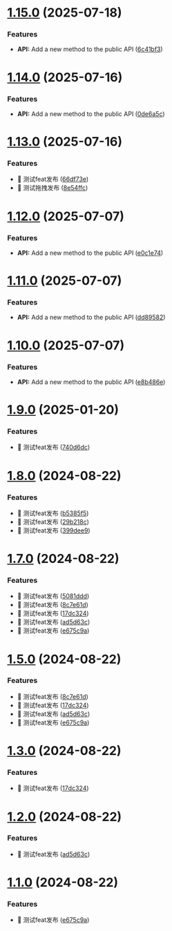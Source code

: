 # [1.15.0](https://github.com/cy2zq/chaoyang_component/compare/v1.14.0...v1.15.0) (2025-07-18)


### Features

* **API:** Add a new method to the public API ([6c41bf3](https://github.com/cy2zq/chaoyang_component/commit/6c41bf3347387b878c580286d17248ebf2df5d9f))

# [1.14.0](https://github.com/cy2zq/chaoyang_component/compare/v1.13.0...v1.14.0) (2025-07-16)


### Features

* **API:** Add a new method to the public API ([0de6a5c](https://github.com/cy2zq/chaoyang_component/commit/0de6a5c2d4e0bf8147e03ea50756dd5ea2f4c3f3))

# [1.13.0](https://github.com/cy2zq/chaoyang_component/compare/v1.12.0...v1.13.0) (2025-07-16)


### Features

* 🎸 测试feat发布 ([66df73e](https://github.com/cy2zq/chaoyang_component/commit/66df73e9e43995641f9765b2046fcaf97559ab7f))
* 🎸 测试拖拽发布 ([8e54ffc](https://github.com/cy2zq/chaoyang_component/commit/8e54ffcdb80042008b08756dd22d95295ce7d658))

# [1.12.0](https://github.com/cy2zq/chaoyang_component/compare/v1.11.0...v1.12.0) (2025-07-07)


### Features

* **API:** Add a new method to the public API ([e0c1e74](https://github.com/cy2zq/chaoyang_component/commit/e0c1e7485f0b45802b4c4f0d2f404b7a7f3adfd6))

# [1.11.0](https://github.com/cy2zq/chaoyang_component/compare/v1.10.0...v1.11.0) (2025-07-07)


### Features

* **API:** Add a new method to the public API ([dd89582](https://github.com/cy2zq/chaoyang_component/commit/dd89582b8d5607f5bd41dddfef61cc8c4050d217))

# [1.10.0](https://github.com/cy2zq/chaoyang_component/compare/v1.9.0...v1.10.0) (2025-07-07)


### Features

* **API:** Add a new method to the public API ([e8b486e](https://github.com/cy2zq/chaoyang_component/commit/e8b486efca20594e5caf90e8a8d3d73c723daa85))

# [1.9.0](https://github.com/cy2zq/chaoyang_component/compare/v1.8.0...v1.9.0) (2025-01-20)


### Features

* 🎸 测试feat发布 ([740d6dc](https://github.com/cy2zq/chaoyang_component/commit/740d6dc39fa63397879d982860c40756a6b29c35))

# [1.8.0](https://github.com/cy2zq/chaoyang_component/compare/v1.7.0...v1.8.0) (2024-08-22)


### Features

* 🎸 测试feat发布 ([b5385f5](https://github.com/cy2zq/chaoyang_component/commit/b5385f5a0493d37689d1d55e784696901dbb6a05))
* 🎸 测试feat发布 ([29b218c](https://github.com/cy2zq/chaoyang_component/commit/29b218c940b150411d39a3a8e7199040a6319728))
* 🎸 测试feat发布 ([399dee9](https://github.com/cy2zq/chaoyang_component/commit/399dee954e935b1130f95011b887533e9bca32a2))

# [1.7.0](https://github.com/cy2zq/chaoyang_component/compare/v1.6.0...v1.7.0) (2024-08-22)


### Features

* 🎸 测试feat发布 ([5081ddd](https://github.com/cy2zq/chaoyang_component/commit/5081ddd77a08ce6616befe3c463554d52fe431ab))
* 🎸 测试feat发布 ([8c7e61d](https://github.com/cy2zq/chaoyang_component/commit/8c7e61d4f631c59f3cd25e4b509a1c4baf2444a4))
* 🎸 测试feat发布 ([17dc324](https://github.com/cy2zq/chaoyang_component/commit/17dc324b2f5d4ad2fc61e2533f892521e975d8bc))
* 🎸 测试feat发布 ([ad5d63c](https://github.com/cy2zq/chaoyang_component/commit/ad5d63c92ef7cb251617d7b97f0ba374c108afe9))
* 🎸 测试feat发布 ([e675c9a](https://github.com/cy2zq/chaoyang_component/commit/e675c9a618f312fa97d96bd72858a98c31ea3690))

# [1.5.0](https://github.com/cy2zq/chaoyang_component/compare/v1.4.0...v1.5.0) (2024-08-22)


### Features

* 🎸 测试feat发布 ([8c7e61d](https://github.com/cy2zq/chaoyang_component/commit/8c7e61d4f631c59f3cd25e4b509a1c4baf2444a4))
* 🎸 测试feat发布 ([17dc324](https://github.com/cy2zq/chaoyang_component/commit/17dc324b2f5d4ad2fc61e2533f892521e975d8bc))
* 🎸 测试feat发布 ([ad5d63c](https://github.com/cy2zq/chaoyang_component/commit/ad5d63c92ef7cb251617d7b97f0ba374c108afe9))
* 🎸 测试feat发布 ([e675c9a](https://github.com/cy2zq/chaoyang_component/commit/e675c9a618f312fa97d96bd72858a98c31ea3690))

# [1.3.0](https://github.com/cy2zq/chaoyang_component/compare/v1.2.0...v1.3.0) (2024-08-22)


### Features

* 🎸 测试feat发布 ([17dc324](https://github.com/cy2zq/chaoyang_component/commit/17dc324b2f5d4ad2fc61e2533f892521e975d8bc))

# [1.2.0](https://github.com/cy2zq/chaoyang_component/compare/v1.1.0...v1.2.0) (2024-08-22)


### Features

* 🎸 测试feat发布 ([ad5d63c](https://github.com/cy2zq/chaoyang_component/commit/ad5d63c92ef7cb251617d7b97f0ba374c108afe9))

# [1.1.0](https://github.com/cy2zq/chaoyang_component/compare/v1.0.0...v1.1.0) (2024-08-22)


### Features

* 🎸 测试feat发布 ([e675c9a](https://github.com/cy2zq/chaoyang_component/commit/e675c9a618f312fa97d96bd72858a98c31ea3690))
